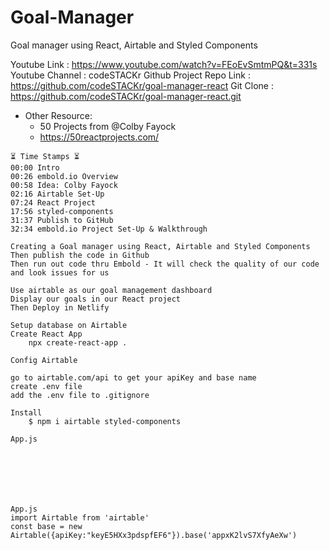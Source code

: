 # Goal-Manager

Goal manager using React, Airtable and Styled Components

Youtube Link : https://www.youtube.com/watch?v=FEoEvSmtmPQ&t=331s
Youtube Channel : codeSTACKr
Github Project Repo Link : https://github.com/codeSTACKr/goal-manager-react
Git Clone : https://github.com/codeSTACKr/goal-manager-react.git

- Other Resource:
  - 50 Projects from @Colby Fayock
  - https://50reactprojects.com/

```
⏳ Time Stamps ⏳
00:00 Intro
00:26 embold.io Overview
00:58 Idea: Colby Fayock
02:16 Airtable Set-Up
07:24 React Project
17:56 styled-components
31:37 Publish to GitHub
32:34 embold.io Project Set-Up & Walkthrough
```

```
Creating a Goal manager using React, Airtable and Styled Components
Then publish the code in Github
Then run out code thru Embold - It will check the quality of our code and look issues for us
```

```
Use airtable as our goal management dashboard
Display our goals in our React project
Then Deploy in Netlify
```

```
Setup database on Airtable
Create React App
    npx create-react-app .
```

```
Config Airtable

go to airtable.com/api to get your apiKey and base name
create .env file
add the .env file to .gitignore

Install
    $ npm i airtable styled-components

App.js







App.js
import Airtable from 'airtable'
const base = new Airtable({apiKey:"keyE5HXx3pdspfEF6"}).base('appxK2lvS7XfyAeXw')
```
